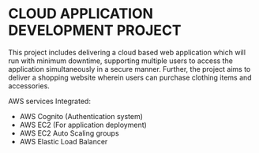 # CLOUD APPLICATION DEVELOPMENT PROJECT

This project includes delivering a cloud based web application which will run with minimum downtime, supporting multiple users to access the application simultaneously
in a secure manner. Further, the project aims to deliver a shopping website wherein users can purchase clothing items and accessories. 

AWS services Integrated:
- AWS Cognito (Authentication system)
- AWS EC2 (For application deployment)
- AWS EC2 Auto Scaling groups
- AWS Elastic Load Balancer
